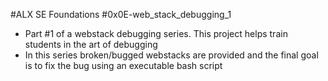 #ALX SE Foundations #0x0E-web_stack_debugging_1

- Part #1 of a webstack debugging series. This project helps train students in the art of debugging
- In this series broken/bugged webstacks are provided and the final goal is to fix the bug using an executable bash script
